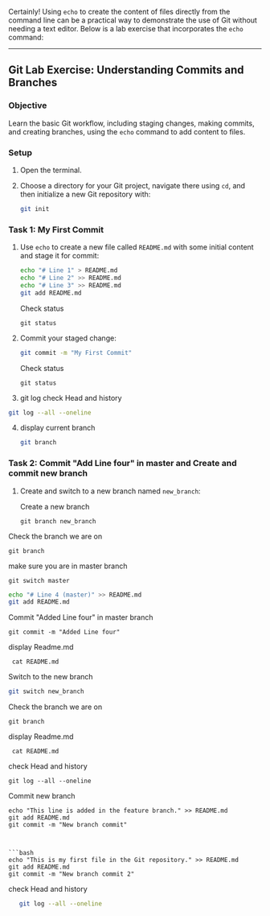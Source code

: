 Certainly! Using `echo` to create the content of files directly from the command line can be a practical way to demonstrate the use of Git without needing a text editor. Below is a lab exercise that incorporates the `echo` command:

---

## Git Lab Exercise: Understanding Commits and Branches 

### Objective
Learn the basic Git workflow, including staging changes, making commits, and creating branches, using the `echo` command to add content to files.

### Setup

1. Open the terminal.
2. Choose a directory for your Git project, navigate there using `cd`, and then initialize a new Git repository with:

   ```bash
   git init
   ```

### Task 1: My First Commit 

1. Use `echo` to create a new file called `README.md` with some initial content and stage it for commit:

   ```bash
   echo "# Line 1" > README.md
   echo "# Line 2" >> README.md
   echo "# Line 3" >> README.md
   git add README.md
   ```
   Check status
   ```
   git status
   ```
2. Commit your staged change:

   ```bash
   git commit -m "My First Commit"
   ```
    Check status
   ```
   git status
   ```


 3. git log check Head and history
   ```bash
   git log --all --oneline 
   ```  
4. display current branch
   ```bash
   git branch
   ```

### Task 2: Commit "Add Line four" in master and Create and commit  new branch 

1. Create and switch to a new branch named `new_branch`:

   Create a new branch
   ```
   git branch new_branch
   ```
  
  Check the branch we are on
   ```
   git branch
   ``` 


   
   make sure you are in master branch
   ```
   git switch master
   ```
   
   ```bash
   echo "# Line 4 (master)" >> README.md
   git add README.md

   ```
   Commit "Added Line four" in master branch  
   ```
   git commit -m "Added Line four"
   ```
 
   display Readme.md
   ```
    cat README.md
   ```
 


  Switch to the new branch
   ```bash
   git switch new_branch
   ```
   
   Check the branch we are on
   ```
   git branch
   ``` 

   display Readme.md
   ```
    cat README.md
  ```
   
   check Head and history

    
    git log --all --oneline 
    

   Commit new branch
   ```
   echo "This line is added in the feature branch." >> README.md
   git add README.md
   git commit -m "New branch commit"
   ```
   ```


   ```bash
   echo "This is my first file in the Git repository." >> README.md
   git add README.md
   git commit -m "New branch commit 2"
   ```

  check Head and history
```bash
   git log --all --oneline
   ```    
 

